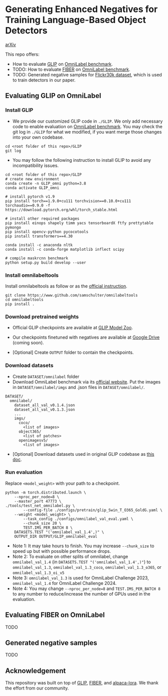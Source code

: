 # Generating Enhanced Negatives for Training Language-Based Object Detectors

[arXiv](https://arxiv.org/abs/2401.00094)

This repo offers: 
- How to evaluate [GLIP](https://github.com/microsoft/GLIP) on [OmniLabel benchmark](https://www.omnilabel.org/). 
- TODO: How to evaluate [FIBER](https://github.com/microsoft/FIBER) on [OmniLabel benchmark](https://www.omnilabel.org/). 
- TODO: Generated negative samples for [Flickr30k dataset](https://bryanplummer.com/Flickr30kEntities/), which is used to train detectors in our paper. 


## Evaluating GLIP on OmniLabel

### Install GLIP
- We provide our customized GLIP code in `./GLIP`. We only add necessary code to enable evaluation on [OmniLabel benchmark](https://www.omnilabel.org/). 
You may check the git log in `./GLIP` for what we modified, if you want merge those changes into your own codebase.
```
cd <root folder of this repo>/GLIP
git log
```
- You may follow the following instruction to install GLIP to avoid any incompatibility issues.
```
cd <root folder of this repo>/GLIP
# create new environment
conda create -n GLIP_omni python=3.8
conda activate GLIP_omni

# install pytorch v1.9
pip install torch==1.9.0+cu111 torchvision==0.10.0+cu111 torchaudio==0.9.0 -f https://download.pytorch.org/whl/torch_stable.html

# install other required packages
pip install einops shapely timm yacs tensorboardX ftfy prettytable pymongo
pip install opencv-python pycocotools
pip install transformers==4.30

conda install -c anaconda nltk
conda install -c conda-forge matplotlib inflect scipy

# compile maskrcnn benchmark
python setup.py build develop --user
```

### Install omnilabeltools
Install omnilabeltools as follow or as the [official instruction](https://github.com/samschulter/omnilabeltools).
```
git clone https://www.github.com/samschulter/omnilabeltools
cd omnilabeltools
pip install .
```

### Download pretrained weights
- Official GLIP checkpoints are available at [GLIP Model Zoo](https://github.com/microsoft/GLIP?tab=readme-ov-file#model-zoo).

- Our checkpoints finetuned with negatives are available at [Google Drive]() (coming soon).

- [Optional] Create `OUTPUT` folder to contain the checkpoints.

### Download datasets
- Create `DATASET/omnilabel` folder
- Download OmniLabel benchmark via its [official website](https://www.omnilabel.org/dataset). Put the images in `DATASET/omnilabel/imgs` and .json files in `DATASET/omnilabel/`.
```bazaar
DATASET/
  omnilabel/
    dataset_all_val_v0.1.4.json
    dataset_all_val_v0.1.3.json
    ...
    imgs/
      coco/
        <list of images>
      object365/
        <list of patches>
      openimagesv5/
        <list of images>
```

- [Optional] Download datasets used in original GLIP codebase as [this doc](https://github.com/microsoft/GLIP/blob/main/DATA.md).

### Run evaluation
Replace `<model_weight>` with your path to a checkpoint.
```
python -m torch.distributed.launch \
    --nproc_per_node=8 \
    --master_port 47773 \
./tools/test_net_omnilabel.py \
        --config-file ./configs/pretrain/glip_Swin_T_O365_GoldG.yaml \
    --weight <model_weight> \
        --task_config ./configs/omnilabel_val_eval.yaml \
        --chunk_size 20 \
        TEST.IMS_PER_BATCH 8 \
    DATASETS.TEST "('omnilabel_val_1.4',)" \
    OUTPUT_DIR OUTPUT/GLIP_omnilabel_eval
```
- Note 1: It may take hours to finish. You may increase `--chunk_size` to speed up but with possible performance drops.
- Note 2: To evaluate on other splits of omnilabel, change `omnilabel_val_1.4` (in `DATASETS.TEST "('omnilabel_val_1.4',)"`) to `omnilabel_val_1.3`, `omnilabel_val_1.3_coco`, `omnilabel_val_1.3_o365`, or `omnilabel_val_1.3_oi_v5`
- Note 3: `omnilabel_val_1.3` is used for OmniLabel Challenge 2023, `omnilabel_val_1.4` for OmniLabel Challenge 2024.
- Note 4: You may change `--nproc_per_node=8` and `TEST.IMS_PER_BATCH 8` to any number to reduce/increase the number of GPUs used in the evaluation.

## Evaluating FIBER on OmniLabel
TODO


## Generated negative samples
TODO


## Acknowledgement

This repository was built on top of [GLIP](https://github.com/microsoft/GLIP/blob/main/DATA.md), [FIBER](https://github.com/microsoft/FIBER), and [alpaca-lora](https://github.com/tloen/alpaca-lora). We thank the effort from our community.

